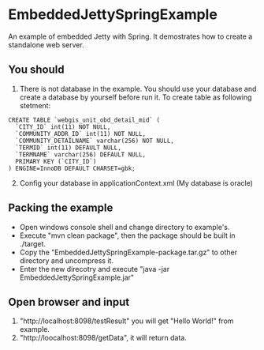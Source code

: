 # EmbeddedJettySpringExample
An example of embedded Jetty with Spring. It demostrates how to create a standalone web server.

## You should
1. There is not database in the example. You should use your database and create a database by yourself before run it.
To create table as following stetment:
```
CREATE TABLE `webgis_unit_obd_detail_mid` (
  `CITY_ID` int(11) NOT NULL,
  `COMMUNITY_ADDR_ID` int(11) NOT NULL,
  `COMMUNITY_DETAILNAME` varchar(256) NOT NULL,
  `TERMID` int(11) DEFAULT NULL,
  `TERMNAME` varchar(256) DEFAULT NULL,
  PRIMARY KEY (`CITY_ID`)
) ENGINE=InnoDB DEFAULT CHARSET=gbk;
```
2. Config your database in applicationContext.xml (My database is oracle)

## Packing the example
- Open windows console shell and change directory to example's.
- Execute "mvn clean package", then the package should be built in ./target.
- Copy the "EmbeddedJettySpringExample-package.tar.gz" to other directory and uncompress it.
- Enter the new direcotry and execute "java -jar EmbeddedJettySpringExample.jar"

## Open browser and input
1. "http://localhost:8098/testResult" you will get "Hello World!" from example.
2. "http://loocalhost:8098/getData", it will return data.

